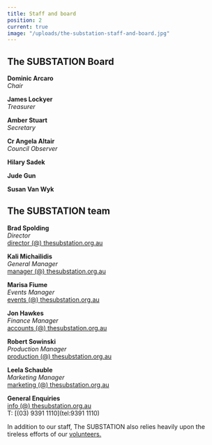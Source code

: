 ```yaml
---
title: Staff and board
position: 2
current: true
image: "/uploads/the-substation-staff-and-board.jpg"
---
```


## The SUBSTATION Board<br>

**Dominic Arcaro** <br>
_Chair_<br>

**James Lockyer**<br>
_Treasurer_<br>

**Amber Stuart**<br>
_Secretary_<br>

**Cr Angela Altair**<br>
_Council Observer_<br>

**Hilary Sadek**<br>

**Jude Gun**<br>

**Susan Van Wyk**<br>

## The SUBSTATION team<br>

**Brad Spolding**<br>
_Director_<br>
[director (@) thesubstation.org.au](mailto:director@thesubstation.org.au)

**Kali Michailidis**<br>
_General Manager_<br>
[manager (@) thesubstation.org.au](mailto:manager@thesubstation.org.au)

**Marisa Fiume**<br>
_Events Manager_<br>
[events (@) thesubstation.org.au](mailto:events@thesubstation.org.au)

**Jon Hawkes**<br>
_Finance Manager_<br>
[accounts (@) thesubstation.org.au](mailto:accounts@thesubstation.org.au)

**Robert Sowinski**<br>
_Production Manager_<br>
[production (@) thesubstation.org.au](mailto:production@thesubstation.org.au)

**Leela Schauble**<br>
_Marketing Manager_<br>
[marketing (@) thesubstation.org.au](mailto:marketing@thesubstation.org.au)

**General Enquiries**<br>
[info (@) thesubstation.org.au](mailto:info@thesubstation.org.au)<br>
T: [(03) 9391 1110](tel:9391 1110)

In addition to our staff, The SUBSTATION also relies heavily upon the tireless efforts of our [volunteers.](https://thesubstation.org.au/about/volunteer/)
